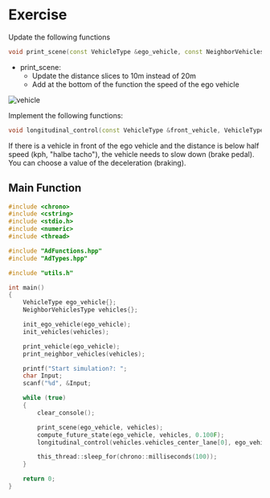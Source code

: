 # Exercise

Update the following functions

```cpp
void print_scene(const VehicleType &ego_vehicle, const NeighborVehiclesType &vehicles);
```

- print_scene:
  - Update the distance slices to 10m instead of 20m
  - Add at the bottom of the function the speed of the ego vehicle

<img src="../../media/vehicle2.png" alt="vehicle"/>

Implement the following functions:

```cpp
void longitudinal_control(const VehicleType &front_vehicle, VehicleType &ego_vehicle);
```

If there is a vehicle in front of the ego vehicle and the distance is below half speed (kph, "halbe tacho"), the vehicle needs to slow down (brake pedal).  
You can choose a value of the deceleration (braking).

## Main Function

```cpp
#include <chrono>
#include <cstring>
#include <stdio.h>
#include <numeric>
#include <thread>

#include "AdFunctions.hpp"
#include "AdTypes.hpp"

#include "utils.h"

int main()
{
    VehicleType ego_vehicle{};
    NeighborVehiclesType vehicles{};

    init_ego_vehicle(ego_vehicle);
    init_vehicles(vehicles);

    print_vehicle(ego_vehicle);
    print_neighbor_vehicles(vehicles);

    printf("Start simulation?: ";
    char Input;
    scanf("%d", &Input;

    while (true)
    {
        clear_console();

        print_scene(ego_vehicle, vehicles);
        compute_future_state(ego_vehicle, vehicles, 0.100F);
        longitudinal_control(vehicles.vehicles_center_lane[0], ego_vehicle);

        this_thread::sleep_for(chrono::milliseconds(100));
    }

    return 0;
}
```
